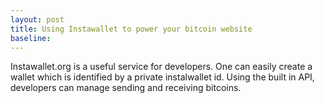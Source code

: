 ```yaml
---
layout: post
title: Using Instawallet to power your bitcoin website
baseline: 
---
```


Instawallet.org is a useful service for developers.  One can easily create a wallet which is identified by a private instalwallet id.  Using the built in API, developers can manage sending and receiving bitcoins.